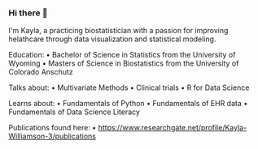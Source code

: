 ### Hi there 👋

<!--
**wkayla/wkayla** is a ✨ _special_ ✨ repository because its `README.md` (this file) appears on your GitHub profile.

Here are some ideas to get you started:

- 🔭 I’m currently working on ...
- 🌱 I’m currently learning ...
- 👯 I’m looking to collaborate on ...
- 🤔 I’m looking for help with ...
- 💬 Ask me about ...
- 📫 How to reach me: ...
- 😄 Pronouns: ...
- ⚡ Fun fact: ...
-->


I'm Kayla, a practicing biostatistician with a passion for improving helathcare through data visualization and statistical modeling.


Education:
    • Bachelor of Science in Statistics from the University of Wyoming
    • Masters of Science in Biostatistics from the University of Colorado Anschutz

Talks about:
    • Multivariate Methods
    • Clinical trials
    • R for Data Science

Learns about:
    • Fundamentals of Python
    • Fundamentals of EHR data
    • Fundamentals of Data Science Literacy
 
Publications found here:
    • https://www.researchgate.net/profile/Kayla-Williamson-3/publications
